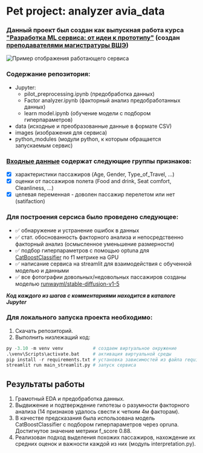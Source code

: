 # Pet project: analyzer avia_data
### Данный проект был создан как выпускная работа курса ["Разработка ML сервиса: от идеи к прототипу"](https://stepik.org/course/176820/info)  (создан [преподавателями магистратуры ВШЭ](https://www.hse.ru/org/persons/211268525))
![Пример отображения работающего сервиса](https://github.com/levsha2013/avia-ancet-data-analyser-service/blob/master/images/main_print.png)

### Содержание репозитория:
- Jupyter:
  - pilot_preprocessing.ipynb (предобработка данных)
  - Factor analyzer.ipynb (факторный анализ предобработанных данных)
  - learn model.ipynb (обучение модели с подбором гиперпараметров)
- data (исходные и преобразованные данные в формате CSV)
- images (изображения для сервиса)
- python_modules (модули python, к которым обращается запускаемым сервис)

### [Входные данные](https://github.com/levsha2013/Analyzer-avia-data/blob/master/data/pilot.csv) содержат следующие группы признаков:
- [X] характеристики пассажиров (Age, Gender, Type_of_Travel, ...)
- [X] оценки от пассажиров полета (Food and drink, Seat comfort, Cleanliness, ...)
- [X] целевая переменная - доволен пассажир перелетом или нет (satifaction)

### Для построения серсиса было проведено следующее:
- ✅ обнаружение и устранение ошибок в данных
- ✅ стат. обоснованность факторного анализа и непосредственно факторный анализ (осмысленное уменьшение размерности)
- ✅ подбор гиперпараметров с помощью optuna для [CatBoostClassifier](https://catboost.ai/en/docs/concepts/python-reference_catboostclassifier) по f1 метрике на GPU
- ✅ написание сервиса на streamlit для взаимодействия с обученной моделью и данными
- ✅ все фотографии довольных/недовольных пассажиров созданы моделью [runwayml/stable-diffusion-v1-5](https://huggingface.co/runwayml/stable-diffusion-v1-5?text=sad+airplane+passenger+cry)

***Код каждого из шагов с комментариями находится в каталоге Jupyter***

### Для локального запуска проекта необходимо:
1. Скачать репозиторий.
2. Выполнить низлежащий код:
```python
py -3.10 -m venv venv           # создаем виртуальное окружение
.\venv\Scripts\activate.bat     # активация виртуальной среды
pip install -r requirements.txt # установка зависимостей из файла requirenments.txt
streamlit run main_streamlit.py # запуск сервиса
```

## Результаты работы

1. Грамотный EDA и предобработка данных.
2. Выдвижение и подтверждение гипотезы о разумности факторного анализа (14 признаков удалось свести к четким 4м факторам).
3. В качестве предсказания была использована модель CatBoostClassifier с подбором гиперпараметров через opruna. Достигнутое значение метрики f_score 0.88.
4. Реализован подход выделения похожих пассажиров, нахождение их средних оценок и важности каждой из них (модуль interpretation.py).

